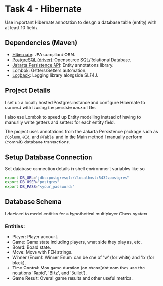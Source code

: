 # Task 4 - Hibernate

Use important Hibernate annotation to design a database table (entity) with at least 10 fields.

## Dependencies (Maven)

- [Hibernate](https://hibernate.org/orm/): JPA compliant ORM.
- [PostgreSQL (driver)](https://jdbc.postgresql.org/): Opensource SQL/Relational Database.
- [Jakarta Persistence API](https://github.com/jakartaee/persistence/): Entity annotations library.
- [Lombok](https://projectlombok.org/): Getters/Setters automation.
- [Logback](https://logback.qos.ch/): Logging library alongside SLF4J.

## Project Details

I set up a locally hosted Postgres instance and configure Hibernate to connect with it using the persistence.xml file.

I also use Lombok to speed up Entity modelling instead of having to manually write getters and setters for each entity
field. 

The project uses annotations from the Jakarta Persistence package such as `@Column`, `@Id`, and `@Table`, and in the Main
method I manually perform (commit) database transactions.

## Setup Database Connection

Set database connection details in shell environment variables like so:

```sh
export DB_URL="jdbc:postgresql://localhost:5432/postgres"
export DB_USER="postgres"
export DB_PASS="<your_password>"
```

## Database Schema

I decided to model entities for a hypothetical multiplayer Chess system.

### Entities:

- Player: Player account.
- Game: Game state including players, what side they play as, etc.
- Board: Board state.
- Move: Move with FEN strings.
- Winner (Enum): Winner Enum, can be one of 'w' (for white) and 'b' (for black).
- Time Control: Max game duration (on chess[dot]com they use the notations 'Rapid', 'Blitz', and 'Bullet').
- Game Result: Overall game results and other useful metrics.